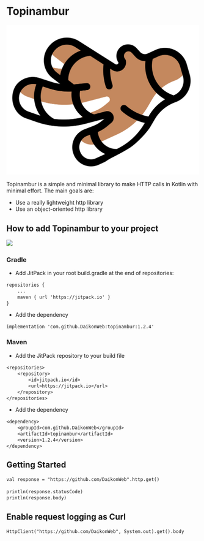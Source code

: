 # Topinambur

![Topinambur](./logo.svg)

Topinambur is a simple and minimal library to make HTTP calls in Kotlin with minimal effort. The main goals are:
* Use a really lightweight http library
* Use an object-oriented http library


## How to add Topinambur to your project
[![](https://jitpack.io/v/daikonweb/topinambur.svg)](https://jitpack.io/#daikonweb/topinambur)

### Gradle
- Add JitPack in your root build.gradle at the end of repositories:
```
repositories {
    ...
    maven { url 'https://jitpack.io' }
}
```

- Add the dependency
```
implementation 'com.github.DaikonWeb:topinambur:1.2.4'
```

### Maven
- Add the JitPack repository to your build file
```
<repositories>
    <repository>
        <id>jitpack.io</id>
        <url>https://jitpack.io</url>
    </repository>
</repositories>
```
- Add the dependency
```
<dependency>
    <groupId>com.github.DaikonWeb</groupId>
    <artifactId>topinambur</artifactId>
    <version>1.2.4</version>
</dependency>
```

## Getting Started
```
val response = "https://github.com/DaikonWeb".http.get()

println(response.statusCode)
println(response.body)
```

## Enable request logging as Curl
```
HttpClient("https://github.com/DaikonWeb", System.out).get().body
```
